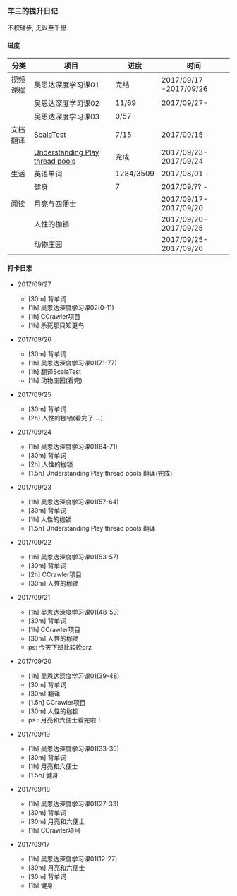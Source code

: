 ### 羊三的提升日记

不积硅步, 无以至千里

#### 进度

| 分类   | 项目                                       | 进度        | 时间                     |
| ---- | ---------------------------------------- | --------- | ---------------------- |
| 视频课程 | 吴恩达深度学习课01                               | 完结        | 2017/09/17 -2017/09/26 |
|      | 吴恩达深度学习课02                               | 11/69     | 2017/09/27-            |
|      | 吴恩达深度学习课03                               | 0/57      |                        |
| 文档翻译 | [ScalaTest](http://www.scalatest.org/user_guide) | 7/15      | 2017/09/15 -           |
|      | [Understanding Play thread pools](https://github.com/sheepmen/ArticleTranslation/blob/master/Understanding-Play-thread-pools.md) | 完成        | 2017/09/23-2017/09/24  |
| 生活   | 英语单词                                     | 1284/3509 | 2017/08/01 -           |
|      | 健身                                       | 7         | 2017/09/?? -           |
| 阅读   | 月亮与四便士                                   |           | 2017/09/17-2017/09/20  |
|      | 人性的枷锁                                    |           | 2017/09/20-2017/09/25  |
|      | 动物庄园                                     |           | 2017/09/25-2017/09/26  |



#### 打卡日志

- 2017/09/27
  - [30m] 背单词
  - [1h] 吴恩达深度学习课02(0-11)
  - [1h] CCrawler项目
  - [1h] 杀死那只知更鸟

- 2017/09/26
  - [30m] 背单词
  - [1h] 吴恩达深度学习课01(71-77)
  - [1h] 翻译ScalaTest
  - [1h] 动物庄园(看完)

- 2017/09/25
  - [30m] 背单词
  - [2h] 人性的枷锁(看完了....)


- 2017/09/24
  - [1h] 吴恩达深度学习课01(64-71)
  - [30m] 背单词
  - [2h] 人性的枷锁
  - [1.5h] Understanding Play thread pools 翻译(完成)


- 2017/09/23
  - [1h] 吴恩达深度学习课01(57-64)
  - [30m] 背单词
  - [1h] 人性的枷锁
  - [1.5h] Understanding Play thread pools 翻译

- 2017/09/22
  - [1h] 吴恩达深度学习课01(53-57)
  - [30m] 背单词
  - [2h] CCrawler项目
  - [30m] 人性的枷锁

- 2017/09/21
  - [1h] 吴恩达深度学习课01(48-53)
  - [30m] 背单词
  - [1h] CCrawler项目
  - [30m] 人性的枷锁
  - ps: 今天下班比较晚orz


- 2017/09/20
  - [1h] 吴恩达深度学习课01(39-48)
  - [30m] 背单词
  - [30m] 翻译
  - [1.5h] CCrawler项目
  - [30m] 人性的枷锁
  - ps : 月亮和六便士看完啦！
- 2017/09/19
  - [1h] 吴恩达深度学习课01(33-39)
  - [30m] 背单词
  - [1h] 月亮和六便士
  - [1.5h] 健身


- 2017/09/18
  -  [1h] 吴恩达深度学习课01(27-33)
  -  [30m] 背单词
  -  [30m] 月亮和六便士
  -  [1h] CCrawler项目


- 2017/09/17 
  - [1h] 吴恩达深度学习课01(12-27)
  - [30m] 月亮和六便士
  - [30m] 背单词
  - [1h] 健身

